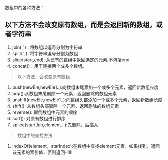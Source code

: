 数组中的各种方法：
## 以下方法不会改变原有数组，而是会返回新的数组，或者字符串     
1. join(',') : 将数组以逗号分割为字符串     
2. split(','): 将字符串逗号分割为数组     
3. slice(start,end): 从已有的数组中返回选定的元素,不包括end     
4. concat()：用于连接两个或多个数组。     
>  以下方法，会改变原有数组 

1. push(newEle,newEle1..):向数组末尾添加一个或多个元素，返回新数组长度     
2. pop():从数组末尾删除一个元素，返回删除的数组元素     
3. unshift(newEle,newEle1..):向数组头部添加一个或多个元素，返回新数组长度     
4. shift(): 从数组头部删除一个元素，返回删除的数组元素     
5. reverse(): 颠倒数组中元素的顺序     
6. sort(): 对原有数组进行排序     
7. splice(start,len,element...):先删除，后插入

> 数组中的查找方法

1. indexOf(element，starIndex):在数组中查找element元素，如果找到，返回该元素的索引值，否则返回-1!!!
